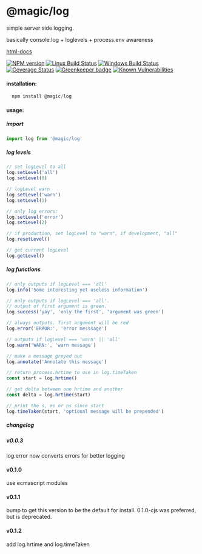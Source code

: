 # @magic/log

simple server side logging.

basically console.log + loglevels + process.env awareness

[html-docs](https://magic.github.io/log)

[![NPM version][npm-image]][npm-url]
[![Linux Build Status][travis-image]][travis-url]
[![Windows Build Status][appveyor-image]][appveyor-url]
[![Coverage Status][coveralls-image]][coveralls-url]
[![Greenkeeper badge][greenkeeper-image]][greenkeeper-url]
[![Known Vulnerabilities][snyk-image]][snyk-url]

[npm-image]: https://img.shields.io/npm/v/@magic/log.svg
[npm-url]: https://www.npmjs.com/package/@magic/log
[travis-image]: https://img.shields.io/travis/com/magic/log/master
[travis-url]: https://travis-ci.com/magic/log
[appveyor-image]: https://img.shields.io/appveyor/ci/magic/log/master.svg
[appveyor-url]: https://ci.appveyor.com/project/magic/log/branch/master
[coveralls-image]: https://coveralls.io/repos/github/magic/log/badge.svg
[coveralls-url]: https://coveralls.io/github/magic/log
[greenkeeper-image]: https://badges.greenkeeper.io/magic/log.svg
[greenkeeper-url]: https://badges.greenkeeper.io/magic/log.svg
[snyk-image]: https://snyk.io/test/github/magic/log/badge.svg
[snyk-url]: https://snyk.io/test/github/magic/log

#### installation:
```javascript
  npm install @magic/log
```

#### usage:

##### import
```javascript
import log from '@magic/log'
```

##### log levels
```javascript
// set logLevel to all
log.setLevel('all')
log.setLevel(0)

// logLevel warn
log.setLevel('warn')
log.setLevel(1)

// only log errors:
log.setLevel('error')
log.setLevel(2)

// if production, set logLevel to "warn", if development, "all"
log.resetLevel()

// get current logLevel
log.getLevel()
```


##### log functions

```javascript
// only outputs if logLevel === 'all'
log.info('Some interesting yet useless information')

// only outputs if logLevel === 'all'.
// output of first argument is green.
log.success('yay', 'only the first', 'argument was green')

// always outputs. first argument will be red
log.error('ERROR:', 'error messsage')

// outputs if logLevel === 'warn' || 'all'
log.warn('WARN:', 'warn message')

// make a message greyed out
log.annotate('Annotate this message')

// return process.hrtime to use in log.timeTaken
const start = log.hrtime()

// get delta between one hrtime and another
const delta = log.hrtime(start)

// print the s, ms or ns since start 
log.timeTaken(start, 'optional message will be prepended')
```

##### changelog

##### v0.0.3
log.error now converts errors for better logging

#### v0.1.0
use ecmascript modules

#### v0.1.1
bump to get this version to be the default for install.
0.1.0-cjs was preferred, but is deprecated.

#### v0.1.2
add log.hrtime and log.timeTaken
